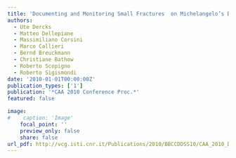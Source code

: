 ```yaml
---
title: 'Documenting and Monitoring Small Fractures  on Michelangelo’s David'
authors:
  - Ute Dercks
  - Matteo Dellepiane
  - Massimiliano Corsini
  - Marco Callieri
  - Bernd Breuckmann
  - Christiane Bathow
  - Roberto Scopigno
  - Roberto Sigismondi
date: '2010-01-01T00:00:00Z'
publication_types: ['1']
publication: '*CAA 2010 Conference Proc.*'
featured: false

image:
#    caption: 'Image'
    focal_point: ''
    preview_only: false
    share: false
url_pdf: http://vcg.isti.cnr.it/Publications/2010/BBCCDDSS10/CAA_2010_David_Scopigno_final.pdf
---
```

